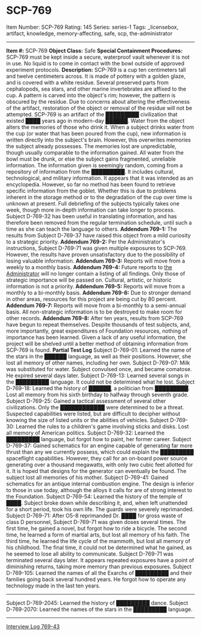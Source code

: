 # SCP-769
Item Number: SCP-769
Rating: 145
Series: series-1
Tags: _licensebox, artifact, knowledge, memory-affecting, safe, scp, the-administrator

---

**Item #:** SCP-769
**Object Class:** Safe
**Special Containment Procedures:** SCP-769 must be kept inside a secure, waterproof vault whenever it is not in use. No liquid is to come in contact with the bowl outside of approved experiment protocols.
**Description:** SCP-769 is a cup ten centimeters tall and twelve centimeters across. It is made of pottery with a golden glaze, and is covered with a white residue. Several preserved parts from cephalopods, sea stars, and other marine invertebrates are affixed to the cup. A pattern is carved into the object's rim; however, the pattern is obscured by the residue. Due to concerns about altering the effectiveness of the artifact, restoration of the object or removal of the residue will not be attempted.
SCP-769 is an artifact of the █████████ civilization that existed ████ years ago in modern-day ██████. Water from the object alters the memories of those who drink it.
When a subject drinks water from the cup (or water that has been poured from the cup), new information is written directly into the subject's brain. However, this overwrites memories the subject already possesses. The memories lost are unpredictable, though usually comparable to the information gained. All water from the bowl must be drunk, or else the subject gains fragmented, unreliable information.
The information given is seemingly random, coming from a repository of information from the █████████. It includes cultural, technological, and military information. It appears that it was intended as an encyclopedia. However, so far no method has been found to retrieve specific information from the goblet. Whether this is due to problems inherent in the storage method or to the degradation of the cup over time is unknown at present.
Full debriefing of the subjects typically takes one week, though more in-depth information can take longer to process.
Subject D-769-32 has been useful in translating information, and has therefore been removed from the regular termination schedule, until such a time as she can teach the language to others.
**Addendum 769-1:** The results from Subject D-769-37 have raised this object from a mild curiosity to a strategic priority.
**Addendum 769-2:** Per the Administrator's instructions, Subject D-769-71 was given multiple exposures to SCP-769. However, the results have proven unsatisfactory due to the possibility of losing valuable information.
**Addendum 769-3:** Reports will move from a weekly to a monthly basis.
**Addendum 769-4:** Future reports to [the Administrator](/expanded-biography-of-the-administrator) will no longer contain a listing of all findings. Only those of strategic importance will be passed on. Cultural, artistic, or historic information is not a priority.
**Addendum 769-5:** Reports will move from a monthly to a bi-monthly basis.
**Addendum 769-6:** Due to stronger demand in other areas, resources for this project are being cut by 80 percent.
**Addendum 769-7:** Reports will move from a bi-monthly to a semi-annual basis. All non-strategic information is to be destroyed to make room for other records.
**Addendum 769-8:** After ten years, results from SCP-769 have begun to repeat themselves. Despite thousands of test subjects, and, more importantly, great expenditures of Foundation resources, nothing of importance has been learned. Given a lack of any useful information, the project will be shelved until a better method of obtaining information from SCP-769 is found.
**Partial Test Log**
Subject D-769-01: Learned the name of the stars in the ██████ language, as well as their positions. However, she lost all memory of other names, including her own.
Subject D-769-07: Milk was substituted for water. Subject convulsed once, and became comatose. He expired several days later.
Subject D-769-13: Learned several songs in the █████████ language. It could not be determined what he lost.
Subject D-769-18: Learned the history of ██████, a politician from █████████. Lost all memory from his sixth birthday to halfway through seventh grade.
Subject D-769-25: Gained a tactical assessment of several other civilizations. Only the ████████████ were determined to be a threat. Suspected capabilities were listed, but are difficult to decipher without knowing the size of listed units or the abilities of vehicles.
Subject D-769-30: Learned the rules to a children's game involving sticks and disks. Lost all memory of American politics.
Subject D-769-32: Learned the █████████ language, but forgot how to paint, her former career.
Subject D-769-37: Gained schematics for an engine capable of generating far more thrust than any we currently possess, which could explain the █████████ spaceflight capabilities. However, they call for an on-board power source generating over a thousand megawatts, with only two cubic feet allotted for it. It is hoped that designs for the generator can eventually be found. The subject lost all memories of his mother.
Subject D-769-41: Gained schematics for an antique internal combustion engine. The design is inferior to those in use today, although the alloys it calls for are of strong interest to the Foundation.
Subject D-769-54: Learned the history of the temple of ████. Subject broke down while describing it, and, when left unattended for a short period, took his own life. The guards were severely reprimanded.
Subject D-769-71: After O5-8 reprimanded Dr. ████ for gross waste of class D personnel, Subject D-769-71 was given doses several times. The first time, he gained a novel, but forgot how to ride a bicycle. The second time, he learned a form of martial arts, but lost all memory of his faith. The third time, he learned the life cycle of the mammoth, but lost all memory of his childhood. The final time, it could not be determined what he gained, as he seemed to lose all ability to communicate. Subject D-769-71 was terminated several days later. It appears repeated exposures have a point of diminishing returns, taking more memory than previous exposures.
Subject D-769-105: Learned the names of all the Exarchs of █████████ and their families going back several hundred years. He forgot how to operate any technology made in the last ten years.
* * *
Subject D-769-2045: Learned the history of █████████ dance.
Subject D-769-2070: Learned the names of the stars in the █████████ language.
* * *
[Interview Log 769-43](/interview-log-769-43)